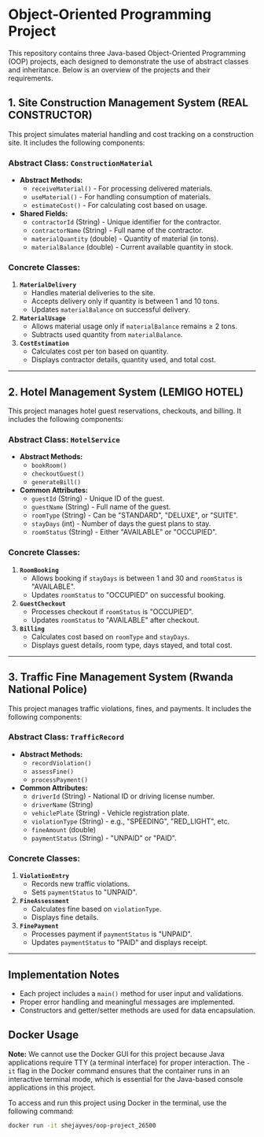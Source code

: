 # Object-Oriented Programming Project

This repository contains three Java-based Object-Oriented Programming (OOP) projects, each designed to demonstrate the use of abstract classes and inheritance. Below is an overview of the projects and their requirements.

## 1. Site Construction Management System (REAL CONSTRUCTOR)

This project simulates material handling and cost tracking on a construction site. It includes the following components:

### Abstract Class: `ConstructionMaterial`
- **Abstract Methods:**
  - `receiveMaterial()` - For processing delivered materials.
  - `useMaterial()` - For handling consumption of materials.
  - `estimateCost()` - For calculating cost based on usage.
- **Shared Fields:**
  - `contractorId` (String) - Unique identifier for the contractor.
  - `contractorName` (String) - Full name of the contractor.
  - `materialQuantity` (double) - Quantity of material (in tons).
  - `materialBalance` (double) - Current available quantity in stock.

### Concrete Classes:
1. **`MaterialDelivery`**
   - Handles material deliveries to the site.
   - Accepts delivery only if quantity is between 1 and 10 tons.
   - Updates `materialBalance` on successful delivery.
2. **`MaterialUsage`**
   - Allows material usage only if `materialBalance` remains ≥ 2 tons.
   - Subtracts used quantity from `materialBalance`.
3. **`CostEstimation`**
   - Calculates cost per ton based on quantity.
   - Displays contractor details, quantity used, and total cost.

---

## 2. Hotel Management System (LEMIGO HOTEL)

This project manages hotel guest reservations, checkouts, and billing. It includes the following components:

### Abstract Class: `HotelService`
- **Abstract Methods:**
  - `bookRoom()`
  - `checkoutGuest()`
  - `generateBill()`
- **Common Attributes:**
  - `guestId` (String) - Unique ID of the guest.
  - `guestName` (String) - Full name of the guest.
  - `roomType` (String) - Can be "STANDARD", "DELUXE", or "SUITE".
  - `stayDays` (int) - Number of days the guest plans to stay.
  - `roomStatus` (String) - Either "AVAILABLE" or "OCCUPIED".

### Concrete Classes:
1. **`RoomBooking`**
   - Allows booking if `stayDays` is between 1 and 30 and `roomStatus` is "AVAILABLE".
   - Updates `roomStatus` to "OCCUPIED" on successful booking.
2. **`GuestCheckout`**
   - Processes checkout if `roomStatus` is "OCCUPIED".
   - Updates `roomStatus` to "AVAILABLE" after checkout.
3. **`Billing`**
   - Calculates cost based on `roomType` and `stayDays`.
   - Displays guest details, room type, days stayed, and total cost.

---

## 3. Traffic Fine Management System (Rwanda National Police)

This project manages traffic violations, fines, and payments. It includes the following components:

### Abstract Class: `TrafficRecord`
- **Abstract Methods:**
  - `recordViolation()`
  - `assessFine()`
  - `processPayment()`
- **Common Attributes:**
  - `driverId` (String) - National ID or driving license number.
  - `driverName` (String)
  - `vehiclePlate` (String) - Vehicle registration plate.
  - `violationType` (String) - e.g., "SPEEDING", "RED_LIGHT", etc.
  - `fineAmount` (double)
  - `paymentStatus` (String) - "UNPAID" or "PAID".

### Concrete Classes:
1. **`ViolationEntry`**
   - Records new traffic violations.
   - Sets `paymentStatus` to "UNPAID".
2. **`FineAssessment`**
   - Calculates fine based on `violationType`.
   - Displays fine details.
3. **`FinePayment`**
   - Processes payment if `paymentStatus` is "UNPAID".
   - Updates `paymentStatus` to "PAID" and displays receipt.

---

## Implementation Notes
- Each project includes a `main()` method for user input and validations.
- Proper error handling and meaningful messages are implemented.
- Constructors and getter/setter methods are used for data encapsulation.

## Docker Usage

**Note:**
We cannot use the Docker GUI for this project because Java applications require TTY (a terminal interface) for proper interaction. The `-it` flag in the Docker command ensures that the container runs in an interactive terminal mode, which is essential for the Java-based console applications in this project.

To access and run this project using Docker in the terminal, use the following command:

```bash
docker run -it shejayves/oop-project_26500
```
